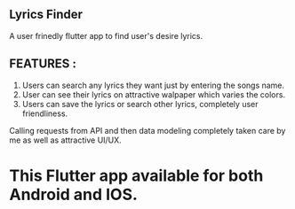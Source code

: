 ## Lyrics Finder

A user frinedly flutter app to find user's desire lyrics.

## FEATURES :
1. Users can search any lyrics they want just by entering the songs name.
2. User can see their lyrics on attractive walpaper which varies the colors.
3. Users can save the lyrics or search other lyrics, completely user friendliness.

Calling requests from API and then data modeling completely taken care by me as well as attractive UI/UX.

# This Flutter app available for both Android and IOS.
